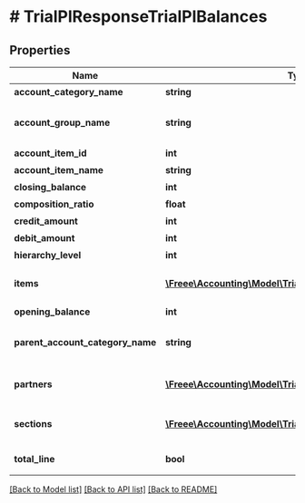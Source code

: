 # # TrialPlResponseTrialPlBalances

## Properties

Name | Type | Description | Notes
------------ | ------------- | ------------- | -------------
**account_category_name** | **string** | 勘定科目カテゴリー名 | [optional]
**account_group_name** | **string** | 決算書表示名(account_item_display_type:group指定時に決算書表示名の時のみ含まれる) | [optional]
**account_item_id** | **int** | 勘定科目ID(勘定科目の時のみ含まれる) | [optional]
**account_item_name** | **string** | 勘定科目名(勘定科目の時のみ含まれる) | [optional]
**closing_balance** | **int** | 期末残高 | [optional]
**composition_ratio** | **float** | 構成比 | [optional]
**credit_amount** | **int** | 貸方金額 | [optional]
**debit_amount** | **int** | 借方金額 | [optional]
**hierarchy_level** | **int** | 階層レベル | [optional]
**items** | [**\Freee\Accounting\Model\TrialBsResponseTrialBsItems[]**](TrialBsResponseTrialBsItems.md) | breakdown_display_type:item, account_item_display_type:account_item指定時のみ含まれる | [optional]
**opening_balance** | **int** | 期首残高 | [optional]
**parent_account_category_name** | **string** | 上位勘定科目カテゴリー名(勘定科目カテゴリーの時のみ、上層が存在する場合含まれる) | [optional]
**partners** | [**\Freee\Accounting\Model\TrialBsResponseTrialBsPartners[]**](TrialBsResponseTrialBsPartners.md) | breakdown_display_type:partner, account_item_display_type:account_item指定時のみ含まれる | [optional]
**sections** | [**\Freee\Accounting\Model\TrialPlResponseTrialPlSections[]**](TrialPlResponseTrialPlSections.md) | breakdown_display_type:section, account_item_display_type:account_item指定時のみ含まれる | [optional]
**total_line** | **bool** | 合計行(勘定科目カテゴリーの時のみ含まれる) | [optional]

[[Back to Model list]](../../README.md#models) [[Back to API list]](../../README.md#endpoints) [[Back to README]](../../README.md)
